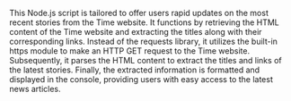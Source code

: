 This Node.js script is tailored to offer users rapid updates on the most recent stories from the Time website. 
It functions by retrieving the HTML content of the Time website and extracting the titles along with their corresponding links. 
Instead of the requests library, it utilizes the built-in https module to make an HTTP GET request to the Time website. 
Subsequently, it parses the HTML content to extract the titles and links of the latest stories. 
Finally, the extracted information is formatted and displayed in the console, providing users with easy access to the latest news articles.



